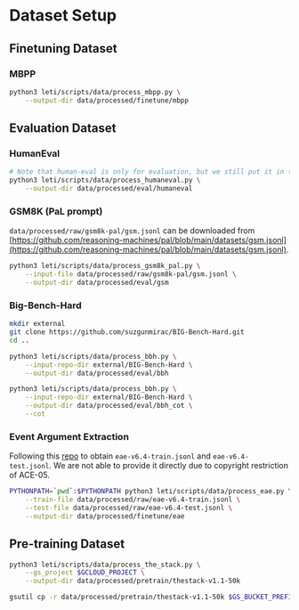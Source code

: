 # Dataset Setup

## Finetuning Dataset

### MBPP
```bash
python3 leti/scripts/data/process_mbpp.py \
    --output-dir data/processed/finetune/mbpp
```

## Evaluation Dataset

### HumanEval

```bash
# Note that human-eval is only for evaluation, but we still put it in the same folder.
python3 leti/scripts/data/process_humaneval.py \
    --output-dir data/processed/eval/humaneval
```

### GSM8K (PaL prompt)
`data/processed/raw/gsm8k-pal/gsm.jsonl` can be downloaded from [https://github.com/reasoning-machines/pal/blob/main/datasets/gsm.jsonl](https://github.com/reasoning-machines/pal/blob/main/datasets/gsm.jsonl).

```bash
python3 leti/scripts/data/process_gsm8k_pal.py \
    --input-file data/processed/raw/gsm8k-pal/gsm.jsonl \
    --output-dir data/processed/eval/gsm
```

### Big-Bench-Hard
```bash
mkdir external
git clone https://github.com/suzgunmirac/BIG-Bench-Hard.git
cd ..

python3 leti/scripts/data/process_bbh.py \
    --input-repo-dir external/BIG-Bench-Hard \
    --output-dir data/processed/eval/bbh

python3 leti/scripts/data/process_bbh.py \
    --input-repo-dir external/BIG-Bench-Hard \
    --output-dir data/processed/eval/bbh_cot \
    --cot
```

### Event Argument Extraction

Following this [repo](https://github.com/xingyaoww/code4struct) to obtain `eae-v6.4-train.jsonl` and `eae-v6.4-test.jsonl`.
We are not able to provide it directly due to copyright restriction of ACE-05.

```bash
PYTHONPATH=`pwd`:$PYTHONPATH python3 leti/scripts/data/process_eae.py \
    --train-file data/processed/raw/eae-v6.4-train.jsonl \
    --test-file data/processed/raw/eae-v6.4-test.jsonl \
    --output-dir data/processed/finetune/eae
```

## Pre-training Dataset

```bash
python3 leti/scripts/data/process_the_stack.py \
    --gs_project $GCLOUD_PROJECT \
    --output-dir data/processed/pretrain/thestack-v1.1-50k

gsutil cp -r data/processed/pretrain/thestack-v1.1-50k $GS_BUCKET_PREFIX/data/processed/pretrain/thestack-v1.1-50k
```

